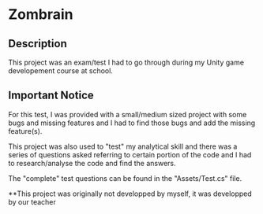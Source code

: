 # Zombrain

## Description

This project was an exam/test I had to go through during my Unity game developement course at school.

## Important Notice

For this test, I was provided with a small/medium sized project with some bugs and missing features and I had to find those bugs and add the missing feature(s).

This project was also used to "test" my analytical skill and there was a series of questions asked referring to certain portion of the code and I had to research/analyse the code and find the answers.

The "complete" test questions can be found in the "Assets/Test.cs" file.

**This project was originally not developped by myself, it was developped by our teacher
